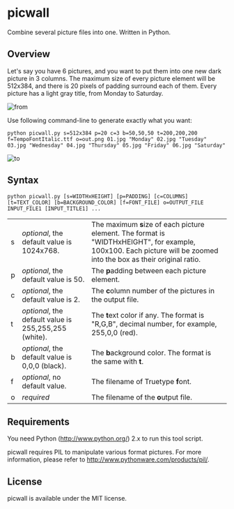 picwall
=======

Combine several picture files into one. Written in Python.

Overview
--------

Let's say you have 6 pictures, and you want to put them into one new dark picture in 3 columns. The maximum size of every picture element will be 512x384, and there is 20 pixels of padding surround each of them. Every picture has a light gray title, from Monday to Saturday.

![from](https://raw.github.com/porter-liu/picwall/master/docs/img01.jpg)

Use following command-line to generate exactly what you want:

    python picwall.py s=512x384 p=20 c=3 b=50,50,50 t=200,200,200 f=TempoFontItalic.ttf o=out.png 01.jpg "Monday" 02.jpg "Tuesday" 03.jpg "Wednesday" 04.jpg "Thursday" 05.jpg "Friday" 06.jpg "Saturday"

![to](https://raw.github.com/porter-liu/picwall/master/docs/img02.jpg)

Syntax
------

    python picwall.py [s=WIDTHxHEIGHT] [p=PADDING] [c=COLUMNS] [t=TEXT_COLOR] [b=BACKGROUND_COLOR] [f=FONT_FILE] o=OUTPUT_FILE INPUT_FILE1 [INPUT_TITLE1] ...

<table>
  <tr>
    <td>s</td> <td><i>optional</i>, the default value is 1024x768.</td> <td>The maximum <b>s</b>ize of each picture element. The format is "WIDTHxHEIGHT", for example, 100x100. Each picture will be zoomed into the box as their original ratio.</td>
  </tr>
  <tr>
    <td>p</td> <td><i>optional</i>, the default value is 50.</td> <td>The <b>p</b>adding between each picture element.</td>
  </tr>
  <tr>
    <td>c</td> <td><i>optional</i>, the default value is 2.</td> <td>The <b>c</b>olumn number of the pictures in the output file.</td>
  </tr>
  <tr>
    <td>t</td> <td><i>optional</i>, the default value is 255,255,255 (white).</td> <td>The <b>t</b>ext color if any. The format is "R,G,B", decimal number, for example, 255,0,0 (red).</td>
  </tr>
  <tr>
    <td>b</td> <td><i>optional</i>, the default value is 0,0,0 (black).</td> <td>The <b>b</b>ackground color. The format is the same with <b>t</b>.</td>
  </tr>
  <tr>
    <td>f</td> <td><i>optional</i>, no default value.</td> <td>The filename of Truetype <b>f</b>ont.</td>
  </tr>
  <tr>
    <td>o</td> <td><i>required</i></td> <td>The filename of the <b>o</b>utput file.</td>
  </tr>
</table>

Requirements
------------

You need Python (http://www.python.org/) 2.x to run this tool script.

picwall requires PIL to manipulate various format pictures. For more information, please refer to http://www.pythonware.com/products/pil/.

License
-------

picwall is available under the MIT license.
